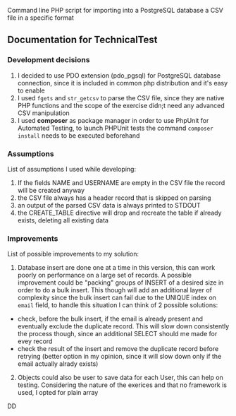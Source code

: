 Command line PHP script for importing into a PostgreSQL database a CSV file in a specific format

## Documentation for TechnicalTest

### Development decisions
1. I decided to use PDO extension (pdo_pgsql) for PostgreSQL database connection, since it is included in common php distribution and it's easy to enable
2. I used `fgets` and `str_getcsv` to parse the CSV file, since they are native PHP functions and the scope of the exercise didn;t need any advanced CSV manipulation
3. I used **composer** as package manager in order to use PhpUnit for Automated Testing, to launch PHPUnit tests the command `composer install` needs to be executed beforehand

### Assumptions
List of assumptions I used while developing:

1. If the fields NAME and USERNAME are empty in the CSV file the record will be created anyway
2. the CSV file always has a header record that is skipped on parsing
3. an output of the parsed CSV data is always printed to STDOUT
4. the CREATE_TABLE directive will drop and recreate the table if already exists, deleting all existing data

### Improvements
List of possible improvements to my solution:

1. Database insert are done one at a time in this version, this can work poorly on performance on a large set of records. A possible improvement could be "packing" groups of INSERT of a desired size in order to do a bulk insert. This though will add an additional layer of complexity since the bulk insert can fail due to the UNIQUE index on `email` field, to handle this situation I can think of 2 possible solutions:
- check, before the bulk insert, if the email is already present and eventually exclude the duplicate record. This will slow down consistently the process though, since an additional SELECT should me made for evey record
- check the result of the insert and remove the duplicate record before retrying (better option in my opinion, since it will slow down only if the email actually alrady exists)
2. Objects could also be user to save data for each User, this can help on testing. Considering the nature of the exerices and that no framework is used, I opted for plain array

DD

